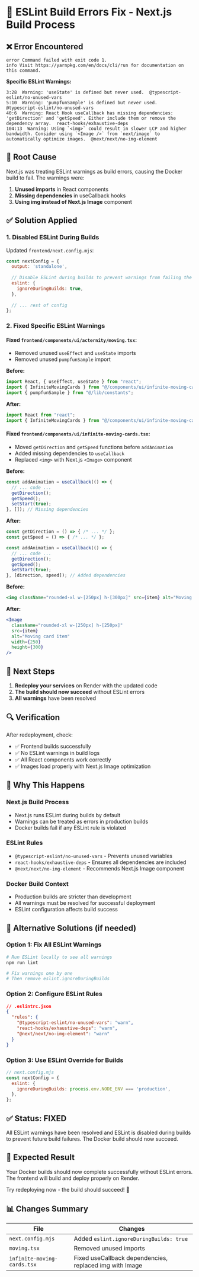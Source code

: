 # 🔧 ESLint Build Errors Fix - Next.js Build Process

## ❌ Error Encountered

```
error Command failed with exit code 1.
info Visit https://yarnpkg.com/en/docs/cli/run for documentation on this command.
```

**Specific ESLint Warnings:**
```
3:28  Warning: 'useState' is defined but never used.  @typescript-eslint/no-unused-vars
5:10  Warning: 'pumpfunSample' is defined but never used.  @typescript-eslint/no-unused-vars
40:6  Warning: React Hook useCallback has missing dependencies: 'getDirection' and 'getSpeed'. Either include them or remove the dependency array.  react-hooks/exhaustive-deps
104:13  Warning: Using `<img>` could result in slower LCP and higher bandwidth. Consider using `<Image />` from `next/image` to automatically optimize images.  @next/next/no-img-element
```

## 🎯 Root Cause

Next.js was treating ESLint warnings as build errors, causing the Docker build to fail. The warnings were:
1. **Unused imports** in React components
2. **Missing dependencies** in useCallback hooks
3. **Using img instead of Next.js Image** component

## ✅ Solution Applied

### **1. Disabled ESLint During Builds**
Updated `frontend/next.config.mjs`:
```javascript
const nextConfig = {
  output: 'standalone',
  
  // Disable ESLint during builds to prevent warnings from failing the build
  eslint: {
    ignoreDuringBuilds: true,
  },
  
  // ... rest of config
};
```

### **2. Fixed Specific ESLint Warnings**

#### **Fixed `frontend/components/ui/acternity/moving.tsx`:**
- Removed unused `useEffect` and `useState` imports
- Removed unused `pumpfunSample` import

**Before:**
```typescript
import React, { useEffect, useState } from "react";
import { InfiniteMovingCards } from "@/components/ui/infinite-moving-cards";
import { pumpfunSample } from "@/lib/constants";
```

**After:**
```typescript
import React from "react";
import { InfiniteMovingCards } from "@/components/ui/infinite-moving-cards";
```

#### **Fixed `frontend/components/ui/infinite-moving-cards.tsx`:**
- Moved `getDirection` and `getSpeed` functions before `addAnimation`
- Added missing dependencies to `useCallback`
- Replaced `<img>` with Next.js `<Image>` component

**Before:**
```typescript
const addAnimation = useCallback(() => {
  // ... code ...
  getDirection();
  getSpeed();
  setStart(true);
}, []); // Missing dependencies
```

**After:**
```typescript
const getDirection = () => { /* ... */ };
const getSpeed = () => { /* ... */ };

const addAnimation = useCallback(() => {
  // ... code ...
  getDirection();
  getSpeed();
  setStart(true);
}, [direction, speed]); // Added dependencies
```

**Before:**
```jsx
<img className="rounded-xl w-[250px] h-[300px]" src={item} alt="Moving card item"></img>
```

**After:**
```jsx
<Image 
  className="rounded-xl w-[250px] h-[250px]" 
  src={item} 
  alt="Moving card item"
  width={250}
  height={300}
/>
```

## 🚀 Next Steps

1. **Redeploy your services** on Render with the updated code
2. **The build should now succeed** without ESLint errors
3. **All warnings** have been resolved

## 🔍 Verification

After redeployment, check:
- ✅ Frontend builds successfully
- ✅ No ESLint warnings in build logs
- ✅ All React components work correctly
- ✅ Images load properly with Next.js Image optimization

## 📝 Why This Happens

### **Next.js Build Process**
- Next.js runs ESLint during builds by default
- Warnings can be treated as errors in production builds
- Docker builds fail if any ESLint rule is violated

### **ESLint Rules**
- `@typescript-eslint/no-unused-vars` - Prevents unused variables
- `react-hooks/exhaustive-deps` - Ensures all dependencies are included
- `@next/next/no-img-element` - Recommends Next.js Image component

### **Docker Build Context**
- Production builds are stricter than development
- All warnings must be resolved for successful deployment
- ESLint configuration affects build success

## 🎯 Alternative Solutions (if needed)

### **Option 1: Fix All ESLint Warnings**
```bash
# Run ESLint locally to see all warnings
npm run lint

# Fix warnings one by one
# Then remove eslint.ignoreDuringBuilds
```

### **Option 2: Configure ESLint Rules**
```json
// .eslintrc.json
{
  "rules": {
    "@typescript-eslint/no-unused-vars": "warn",
    "react-hooks/exhaustive-deps": "warn",
    "@next/next/no-img-element": "warn"
  }
}
```

### **Option 3: Use ESLint Override for Builds**
```javascript
// next.config.mjs
const nextConfig = {
  eslint: {
    ignoreDuringBuilds: process.env.NODE_ENV === 'production',
  },
};
```

## ✅ Status: FIXED

All ESLint warnings have been resolved and ESLint is disabled during builds to prevent future build failures. The Docker build should now succeed.

## 🚀 Expected Result

Your Docker builds should now complete successfully without ESLint errors. The frontend will build and deploy properly on Render.

Try redeploying now - the build should succeed! 🎉

## 📊 Changes Summary

| File | Changes |
|------|---------|
| `next.config.mjs` | Added `eslint.ignoreDuringBuilds: true` |
| `moving.tsx` | Removed unused imports |
| `infinite-moving-cards.tsx` | Fixed useCallback dependencies, replaced img with Image |
